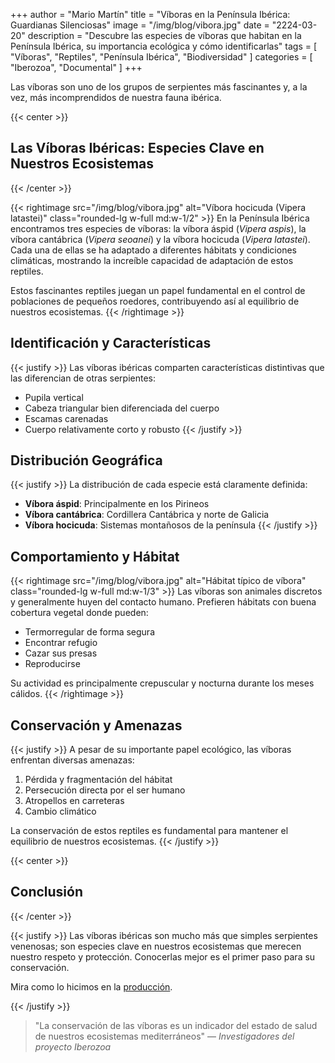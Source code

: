 +++
author = "Mario Martín"
title = "Víboras en la Península Ibérica: Guardianas Silenciosas"
image = "/img/blog/vibora.jpg"
date = "2224-03-20"
description = "Descubre las especies de víboras que habitan en la Península Ibérica, su importancia ecológica y cómo identificarlas"
tags = [
    "Víboras",
    "Reptiles",
    "Península Ibérica",
    "Biodiversidad"
]
categories = [
    "Iberozoa",
    "Documental"
]
+++

Las víboras son uno de los grupos de serpientes más fascinantes y, a la vez, más incomprendidos de nuestra fauna ibérica.
<!--more-->

{{< center >}}
## Las Víboras Ibéricas: Especies Clave en Nuestros Ecosistemas
{{< /center >}}

{{< rightimage src="/img/blog/vibora.jpg" alt="Víbora hocicuda (Vipera latastei)" class="rounded-lg w-full md:w-1/2" >}}
En la Península Ibérica encontramos tres especies de víboras: la víbora áspid (*Vipera aspis*), la víbora cantábrica (*Vipera seoanei*) y la víbora hocicuda (*Vipera latastei*). Cada una de ellas se ha adaptado a diferentes hábitats y condiciones climáticas, mostrando la increíble capacidad de adaptación de estos reptiles.

Estos fascinantes reptiles juegan un papel fundamental en el control de poblaciones de pequeños roedores, contribuyendo así al equilibrio de nuestros ecosistemas.
{{< /rightimage >}}

## Identificación y Características

{{< justify >}}
Las víboras ibéricas comparten características distintivas que las diferencian de otras serpientes:

* Pupila vertical
* Cabeza triangular bien diferenciada del cuerpo
* Escamas carenadas
* Cuerpo relativamente corto y robusto
{{< /justify >}}

## Distribución Geográfica

{{< justify >}}
La distribución de cada especie está claramente definida:

* **Víbora áspid**: Principalmente en los Pirineos
* **Víbora cantábrica**: Cordillera Cantábrica y norte de Galicia
* **Víbora hocicuda**: Sistemas montañosos de la península
{{< /justify >}}

## Comportamiento y Hábitat

{{< rightimage src="/img/blog/vibora.jpg" alt="Hábitat típico de víbora" class="rounded-lg w-full md:w-1/3" >}}
Las víboras son animales discretos y generalmente huyen del contacto humano. Prefieren hábitats con buena cobertura vegetal donde pueden:

* Termorregular de forma segura
* Encontrar refugio
* Cazar sus presas
* Reproducirse

Su actividad es principalmente crepuscular y nocturna durante los meses cálidos.
{{< /rightimage >}}

## Conservación y Amenazas

{{< justify >}}
A pesar de su importante papel ecológico, las víboras enfrentan diversas amenazas:

1. Pérdida y fragmentación del hábitat
2. Persecución directa por el ser humano
3. Atropellos en carreteras
4. Cambio climático

La conservación de estos reptiles es fundamental para mantener el equilibrio de nuestros ecosistemas.
{{< /justify >}}

{{< center >}}
## Conclusión
{{< /center >}}

{{< justify >}}
Las víboras ibéricas son mucho más que simples serpientes venenosas; son especies clave en nuestros ecosistemas que merecen nuestro respeto y protección. Conocerlas mejor es el primer paso para su conservación.

Mira como lo hicimos en la [producción](/projects/mariposas).

{{< /justify >}}

> "La conservación de las víboras es un indicador del estado de salud de nuestros ecosistemas mediterráneos"
> — <cite>Investigadores del proyecto Iberozoa</cite> 
